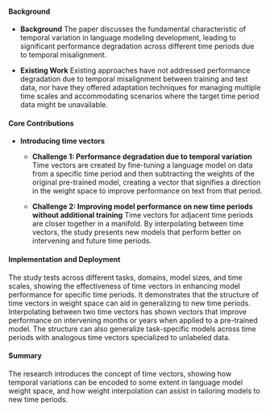 #### Background
- **Background**
The paper discusses the fundamental characteristic of temporal variation in language modeling development, leading to significant performance degradation across different time periods due to temporal misalignment.

- **Existing Work**
Existing approaches have not addressed performance degradation due to temporal misalignment between training and test data, nor have they offered adaptation techniques for managing multiple time scales and accommodating scenarios where the target time period data might be unavailable.

#### Core Contributions
  - **Introducing time vectors**
    - **Challenge 1: Performance degradation due to temporal variation**
      Time vectors are created by fine-tuning a language model on data from a specific time period and then subtracting the weights of the original pre-trained model, creating a vector that signifies a direction in the weight space to improve performance on text from that period.

    - **Challenge 2: Improving model performance on new time periods without additional training**
      Time vectors for adjacent time periods are closer together in a manifold. By interpolating between time vectors, the study presents new models that perform better on intervening and future time periods.

#### Implementation and Deployment
The study tests across different tasks, domains, model sizes, and time scales, showing the effectiveness of time vectors in enhancing model performance for specific time periods. It demonstrates that the structure of time vectors in weight space can aid in generalizing to new time periods. Interpolating between two time vectors has shown vectors that improve performance on intervening months or years when applied to a pre-trained model. The structure can also generalize task-specific models across time periods with analogous time vectors specialized to unlabeled data.

#### Summary
The research introduces the concept of time vectors, showing how temporal variations can be encoded to some extent in language model weight space, and how weight interpolation can assist in tailoring models to new time periods.